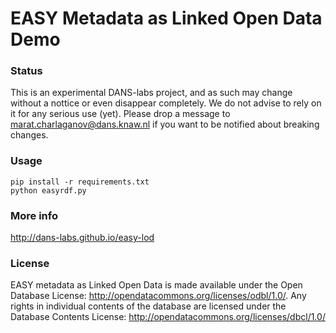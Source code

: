 # EASY Metadata as Linked Open Data Demo

### Status

This is an experimental DANS-labs project, and as such may change without a nottice or even disappear completely. We do not advise to rely on it for any serious use (yet). Please drop a message to <marat.charlaganov@dans.knaw.nl> if you want to be notified about breaking changes.

### Usage

```
pip install -r requirements.txt
python easyrdf.py
```

### More info

<http://dans-labs.github.io/easy-lod>

### License

EASY metadata as Linked Open Data is made available under the Open Database License:
http://opendatacommons.org/licenses/odbl/1.0/. Any rights in individual contents 
of the database are licensed under the Database Contents License: 
http://opendatacommons.org/licenses/dbcl/1.0/
